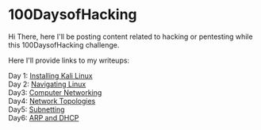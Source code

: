 # 100DaysofHacking

Hi There, here I'll be posting content related to hacking or pentesting while this 100DaysofHacking challenge.

Here I'll provide links to my writeups:

Day 1: <a href="https://3xabyt3.medium.com/day-1-installing-kali-linux-100daysofhacking-eeb5954e0837">Installing Kali Linux</a>
<br>
Day 2: <a href="https://3xabyt3.medium.com/day2-navigating-linux-100daysofhacking-44130f5983bf">Navigating Linux</a>
<br>
Day3: <a href="https://infosecwriteups.com/day3-computer-networks-100daysofhacking-1f9734b80313"> Computer Networking </a>
<br>
Day4: <a href="https://infosecwriteups.com/day-4-cn-network-topologies-100daysofhacking-d01377674623">Network Topologies</a>
<br>
Day5: <a href="https://3xabyt3.medium.com/day5-cn-subnetting-100daysofhacking-893346306e0d"> Subnetting </a>
<br>
Day6: <a href="https://3xabyt3.medium.com/day6-cn-arp-and-dhcp-protocol-100daysofhacking-2eae786dc97b"> ARP and DHCP </a>

